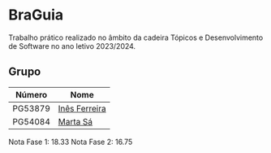 # BraGuia

Trabalho prático realizado no âmbito da cadeira Tópicos e Desenvolvimento de Software no ano letivo 2023/2024.

## Grupo
| Número   | Nome                                               |
| -------- | -------------------------------------------------- |
| PG53879  | [Inês Ferreira](https://github.com/inesferreira18) |
| PG54084  | [Marta Sá](https://github.com/findingmarta)        |

Nota Fase 1: 18.33
Nota Fase 2: 16.75
